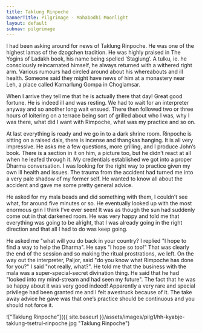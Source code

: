 ```yaml
---
title: Taklung Rinpoche
bannerTitle: Pilgrimage - Mahabodhi Moonlight
layout: default
subnav: pilgrimage
---
```



I had been asking around for news of Taklung Rinpoche. He was one of
the highest lamas of the dzogchen tradition. He was highly praised
in The Yogins of Ladakh book, his name being spelled ‘Staglung’. A
tulku, ie. he consciously reincarnated himself, he always returned
with a withered right arm. Various rumours had circled around about
his whereabouts and ill health. Someone said they might have news of him at a
monastery near Leh, a place called Karnarlung Gompa in Choglamsar. 

When I arrive they tell me that he is actually there that day! Great good
fortune. He is indeed ill and was resting. We had to wait for an interpreter
anyway and so another long wait ensued. There then followed two or three hours
of loitering on a terrace being sort of grilled about who I was, why I was
there, what did I want with Rimpoche, what was my practice and so on. 

At last everything is ready and we go in to a dark shrine room. Rinpoche is
sitting on a raised dais, there is incense and thangkas hanging. It is all very
impressive. He asks me a few questions, more grilling, and I produce John’s
book. There is a section in it on him, a picture too, but he didn’t react at
all when he leafed through it. My credentials established we got into a proper
Dharma conversation. I was looking for the right way to practice given my own
ill health and issues. The trauma from the accident had turned me into a very
pale shadow of my former self. He wanted to know all about the accident and
gave me some pretty general advice. 

He asked for my mala beads and did something with them, I couldn’t see what,
for around five minutes or so. He eventually looked up with the most enormous
grin I think I’ve ever seen! It was as though the sun had suddenly come out in
that darkened room. He was very happy and told me that everything was going to
be alright, that I was already going in the right direction and that all I had
to do was keep going. 

He asked me "what will you do back in your country? I replied "I hope to find a
way to help the Dharma". He says "I hope so too!" That was clearly the end of
the session and so making the ritual prostrations, we left. On the way out the
interpreter, Paljor, said "do you know what Rimpoche has done for you?" I said
"not really, what?". He told me that the business with the mala was a
super-special-secret divination thing. He said that he had "looked into my
mind-stream and had seen my future". The fact that he was so happy about it was
very good indeed! Apparently a very rare and special privilege had been granted
me and I felt awestruck because of it. The take away advice he gave was that
one’s practice should be continuous and you should not force it.


!["Taklung Rinpoche"]({{ site.baseurl }}/assets/images/pilg1/hh-kyabje-taklung-tsetrul-rinpoche.jpg "Taklung Rinpoche")
